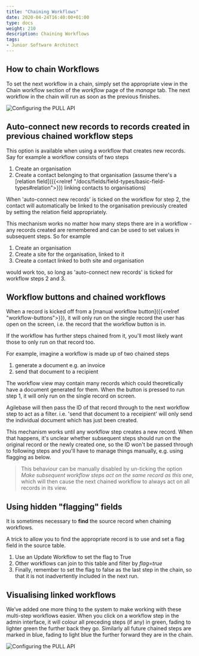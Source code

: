 ```yaml
---
title: "Chaining Workflows"
date: 2020-04-24T16:40:00+01:00
type: docs
weight: 210
description: Chaining Workflows
tags:
- Junior Software Architect
---
```


## How to chain Workflows

To set the next workflow in a chain, simply set the appropriate view in the Chain workflow section of the _workflow_ page of the _manage_ tab. The next workflow in the chain will run as soon as the previous finishes.

![Configuring the PULL API](/workflow-chain.png)

## Auto-connect new records to records created in previous chained workflow steps

This option is available when using a workflow that creates new records. Say for example a workflow consists of two steps

1) Create an organisation
2) Create a contact belonging to that organisation (assume there's a [relation field]({{<relref "/docs/fields/field-types/basic-field-types#relation">}}) linking contacts to organisations)

When 'auto-connect new records' is ticked on the workflow for step 2, the contact will automatically be linked to the organisation previously created by setting the relation field appropriately.

This mechanism works no matter how many steps there are in a workflow - any records created are remembered and can be used to set values in subsequent steps. So for example

1) Create an organisation
2) Create a site for the organisation, linked to it
3) Create a contact linked to both site and organisation

would work too, so long as 'auto-connect new records' is ticked for workflow steps 2 and 3.

## Workflow buttons and chained workflows

When a record is kicked off from a [manual workflow button]({{<relref "workflow-buttons">}}), it will only run on the single record the user has open on the screen, i.e. the record that the workflow button is in. 

If the workflow has further steps chained from it, you'll most likely want those to only run on that record too.

For example, imagine a workflow is made up of two chained steps
1) generate a document e.g. an invoice
2) send that document to a recipient

The workflow view may contain many records which could theoretically have a document generated for them. When the button is pressed to run step 1, it will only run on the single record on screen.

Agilebase will then pass the ID of that record through to the next workflow step to act as a filter. i.e. 'send that document to a receipient' will only send the individual document which has just been created.

This mechanism works until any workflow step creates a new record. When that happens, it's unclear whether subsequent steps should run on the original record or the newly created one, so the ID won't be passed through to following steps and you'll have to manage things manually, e.g. using flagging as below.

> This behaviour can be manually disabled by un-ticking the option *Make subsequent workflow steps act on the same record as this one*, which will then cause the next chained workflow to always act on all records in its view.

## Using hidden "flagging" fields
It is sometimes necessary to **find** the source record when chaining workflows.

A trick to allow you to find the appropriate record is to use and set a flag field in the source table.

1) Use an Update Workflow to set the flag to True
2) Other workflows can join to this table and filter by _flag=true_
3) Finally, remember to set the flag to false as the last step in the chain, so that it is not inadvertently included in the next run. 

## Visualising linked workflows
We’ve added one more thing to the system to make working with these multi-step workflows easier. When you click on a workflow step in the admin interface, it will colour all preceding steps (if any) in green, fading to lighter green the further back they go. Similarly all future chained steps are marked in blue, fading to light blue the further forward they are in the chain.

![Configuring the PULL API](/workflow-recursive.png)